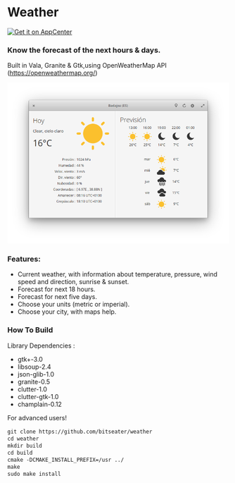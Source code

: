 # Weather

[![Get it on AppCenter](https://appcenter.elementary.io/badge.svg)](https://appcenter.elementary.io/com.github.bitseater.weather)﻿

### Know the forecast of the next hours & days.

Built in Vala, Granite & Gtk,using OpenWeatherMap API (https://openweathermap.org/)

![Screenshot](screenshot.png  "Weather")

### Features:

- Current weather, with information about temperature, pressure, wind speed and direction, sunrise & sunset.
- Forecast for next 18 hours.
- Forecast for next five days.
- Choose your units (metric or imperial).
- Choose your city, with maps help.

### How To Build

Library Dependencies :

- gtk+-3.0
- libsoup-2.4
- json-glib-1.0
- granite-0.5
- clutter-1.0
- clutter-gtk-1.0
- champlain-0.12

For advanced users!

	git clone https://github.com/bitseater/weather
	cd weather
	mkdir build
	cd build
	cmake -DCMAKE_INSTALL_PREFIX=/usr ../
	make
	sudo make install
